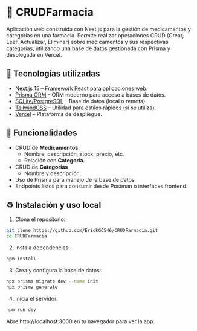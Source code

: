 # 🏥 CRUDFarmacia

Aplicación web construida con Next.js para la gestión de medicamentos y categorías en una farmacia. Permite realizar operaciones CRUD (Crear, Leer, Actualizar, Eliminar) sobre medicamentos y sus respectivas categorías, utilizando una base de datos gestionada con Prisma y desplegada en Vercel.

## 🚀 Tecnologías utilizadas

- [Next.js 15](https://nextjs.org/) – Framework React para aplicaciones web.
- [Prisma ORM](https://www.prisma.io/) – ORM moderno para acceso a bases de datos.
- [SQLite/PostgreSQL](https://www.prisma.io/docs/concepts/database-connectors) – Base de datos (local o remota).
- [TailwindCSS](https://tailwindcss.com/) – Utilidad para estilos rápidos (si se utiliza).
- [Vercel](https://vercel.com/) – Plataforma de despliegue.

## 📸 Funcionalidades

- CRUD de **Medicamentos**
  - Nombre, descripción, stock, precio, etc.
  - Relación con **Categoría**.
- CRUD de **Categorías**
  - Nombre y descripción.
- Uso de Prisma para manejo de la base de datos.
- Endpoints listos para consumir desde Postman o interfaces frontend.

## ⚙️ Instalación y uso local

1. Clona el repositorio:
```bash
git clone https://github.com/ErickGC546/CRUDFarmacia.git
cd CRUDFarmacia
```
2. Instala dependencias:
```bash
npm install
```
3. Crea y configura la base de datos:
```bash
npx prisma migrate dev --name init
npx prisma generate
```
4. Inicia el servidor:
```bash
npm run dev
```
Abre http://localhost:3000 en tu navegador para ver la app.
